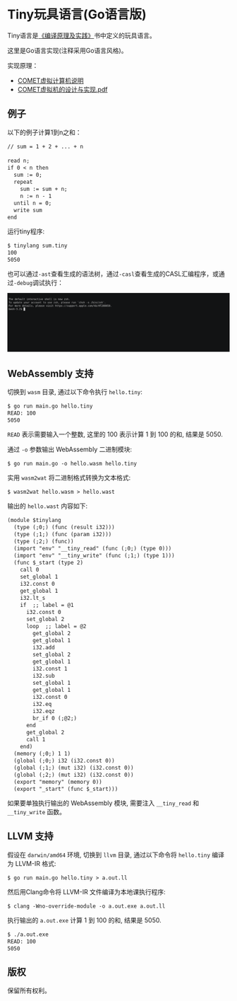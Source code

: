 
# Tiny玩具语言(Go语言版)

Tiny语言是[《编译原理及实践》](https://book.douban.com/subject/1088057/)书中定义的玩具语言。

这里是Go语言实现(注释采用Go语言风格)。

实现原理：

- [COMET虚拟计算机说明](./comet/README.md)
- [COMET虚拟机的设计与实现.pdf](./_docs/comet-vm.pdf)

## 例子

以下的例子计算1到n之和：

```
// sum = 1 + 2 + ... + n

read n;
if 0 < n then
  sum := 0;
  repeat
    sum := sum + n;
    n := n - 1
  until n = 0;
  write sum
end
```

运行tiny程序:

```
$ tinylang sum.tiny 
100
5050
```

也可以通过`-ast`查看生成的语法树，通过`-casl`查看生成的CASL汇编程序，或通过`-debug`调试执行：

![](./_docs/images/tiny-demo.cast.gif)

## WebAssembly 支持

切换到 `wasm` 目录, 通过以下命令执行 `hello.tiny`:

```
$ go run main.go hello.tiny
READ: 100
5050
```

`READ` 表示需要输入一个整数, 这里的 100 表示计算 1 到 100 的和, 结果是 5050.

通过 `-o` 参数输出 WebAssembly 二进制模块:

```
$ go run main.go -o hello.wasm hello.tiny
```

实用 `wasm2wat` 将二进制格式转换为文本格式:

```
$ wasm2wat hello.wasm > hello.wast
```

输出的 `hello.wast` 内容如下:

```wasm
(module $tinylang
  (type (;0;) (func (result i32)))
  (type (;1;) (func (param i32)))
  (type (;2;) (func))
  (import "env" "__tiny_read" (func (;0;) (type 0)))
  (import "env" "__tiny_write" (func (;1;) (type 1)))
  (func $_start (type 2)
    call 0
    set_global 1
    i32.const 0
    get_global 1
    i32.lt_s
    if  ;; label = @1
      i32.const 0
      set_global 2
      loop  ;; label = @2
        get_global 2
        get_global 1
        i32.add
        set_global 2
        get_global 1
        i32.const 1
        i32.sub
        set_global 1
        get_global 1
        i32.const 0
        i32.eq
        i32.eqz
        br_if 0 (;@2;)
      end
      get_global 2
      call 1
    end)
  (memory (;0;) 1 1)
  (global (;0;) i32 (i32.const 0))
  (global (;1;) (mut i32) (i32.const 0))
  (global (;2;) (mut i32) (i32.const 0))
  (export "memory" (memory 0))
  (export "_start" (func $_start)))
```

如果要单独执行输出的 WebAssembly 模块, 需要注入 `__tiny_read` 和 `__tiny_write` 函数。


## LLVM 支持

假设在 `darwin/amd64` 环境, 切换到 `llvm` 目录, 通过以下命令将 `hello.tiny` 编译为 LLVM-IR 格式:

```
$ go run main.go hello.tiny > a.out.ll
```

然后用Clang命令将 LLVM-IR 文件编译为本地课执行程序:

```
$ clang -Wno-override-module -o a.out.exe a.out.ll
```

执行输出的 `a.out.exe` 计算 1 到 100 的和, 结果是 5050.

```
$ ./a.out.exe 
READ: 100
5050
```

## 版权

保留所有权利。

